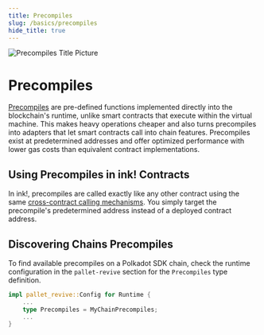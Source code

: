 ```yaml
---
title: Precompiles
slug: /basics/precompiles
hide_title: true
---
```


![Precompiles Title Picture](/img/title/precompiles.svg)

# Precompiles

[Precompiles](https://docs.polkadot.com/develop/smart-contracts/precompiles/) are pre-defined functions implemented directly into the blockchain's runtime, unlike smart contracts that execute within the virtual machine. This makes heavy operations cheaper and also turns precompiles into adapters that let smart contracts call into chain features. Precompiles exist at predetermined addresses and offer optimized performance with lower gas costs than equivalent contract
implementations.

## Using Precompiles in ink! Contracts

In ink!, precompiles are called exactly like any other contract using the same [cross-contract calling mechanisms](./cross-contract-calling.md). You simply target the precompile's predetermined address instead of a deployed contract address.

## Discovering Chains Precompiles

To find available precompiles on a Polkadot SDK chain, check the runtime configuration in the `pallet-revive` section for the `Precompiles` type definition.

```rust
impl pallet_revive::Config for Runtime {
    ...
    type Precompiles = MyChainPrecompiles;
    ...
}
```